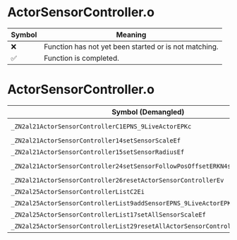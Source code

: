# ActorSensorController.o
| Symbol | Meaning 
| ------------- | ------------- 
| :x: | Function has not yet been started or is not matching. 
| :white_check_mark: | Function is completed. 


# ActorSensorController.o
| Symbol (Demangled) | Symbol (Mangled) | Decompiled? |
| ------------- |  ------------- | ------------- |
| `_ZN2al21ActorSensorControllerC1EPNS_9LiveActorEPKc` | `al::ActorSensorController::ActorSensorController(al::LiveActor *,char const*)` | :white_check_mark: |
| `_ZN2al21ActorSensorController14setSensorScaleEf` | `al::ActorSensorController::setSensorScale(float)` | :white_check_mark: |
| `_ZN2al21ActorSensorController15setSensorRadiusEf` | `al::ActorSensorController::setSensorRadius(float)` | :white_check_mark: |
| `_ZN2al21ActorSensorController24setSensorFollowPosOffsetERKN4sead7Vector3IfEE` | `al::ActorSensorController::setSensorFollowPosOffset(sead::Vector3<float> const&)` | :white_check_mark: |
| `_ZN2al21ActorSensorController26resetActorSensorControllerEv` | `al::ActorSensorController::resetActorSensorController(void)` | :white_check_mark: |
| `_ZN2al25ActorSensorControllerListC2Ei` | `al::ActorSensorControllerList::ActorSensorControllerList(int)` | :white_check_mark: |
| `_ZN2al25ActorSensorControllerList9addSensorEPNS_9LiveActorEPKc` | `al::ActorSensorControllerList::addSensor(al::LiveActor *,char const*)` | :white_check_mark: |
| `_ZN2al25ActorSensorControllerList17setAllSensorScaleEf` | `al::ActorSensorControllerList::setAllSensorScale(float)` | :white_check_mark: |
| `_ZN2al25ActorSensorControllerList29resetAllActorSensorControllerEv` | `al::ActorSensorControllerList::resetAllActorSensorController(void)` | :white_check_mark: |
